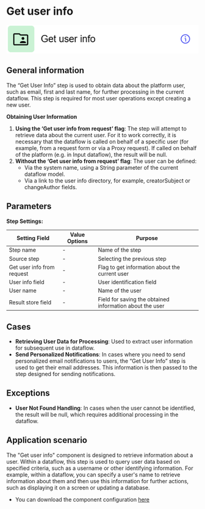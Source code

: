 # Get user info

![](../../assets/images/app-development/get-user-info.png)

## General information
The “Get User Info” step is used to obtain data about the platform user, such as email, first and last name, for further processing in the current dataflow. This step is required for most user operations except creating a new user.

**Obtaining User Information**
1. **Using the ‘Get user info from request’ flag**: The step will attempt to retrieve data about the current user. For it to work correctly, it is necessary that the dataflow is called on behalf of a specific user (for example, from a request form or via a Proxy request). If called on behalf of the platform (e.g. in Input dataflow), the result will be null.
2. **Without the ‘Get user info from request’ flag**: The user can be defined:
   - Via the system name, using a String parameter of the current dataflow model.
   - Via a link to the user info directory, for example, creatorSubject or changeAuthor fields.

## Parameters
**Step Settings:**

| Setting Field            | Value Options | Purpose |
|---------------------------|-------------------|------------|
| Step name                 | -                 | Name of the step |
| Source step               | -                 | Selecting the previous step |
| Get user info from request| -                 | Flag to get information about the current user |
| User info field           | -                 | User identification field |
| User name                 | -                 | Name of the user |
| Result store field        | -                 | Field for saving the obtained information about the user |

## Cases
- **Retrieving User Data for Processing**: Used to extract user information for subsequent use in dataflow.
- **Send Personalized Notifications**: In cases where you need to send personalized email notifications to users, the “Get User Info” step is used to get their email addresses. This information is then passed to the step designed for sending notifications.

## Exceptions
- **User Not Found Handling**: In cases when the user cannot be identified, the result will be null, which requires additional processing in the dataflow.

## Application scenario

The "Get user info" component is designed to retrieve information about a user. Within a dataflow, this step is used to query user data based on specified criteria, such as a username or other identifying information. For example, within a dataflow, you can specify a user's name to retrieve information about them and then use this information for further actions, such as displaying it on a screen or updating a database.

- You can download the component configuration [here](https://drive.google.com/file/d/16keZXK_MXlWLmcSA4a-nLvhx-GPP3RPy/view?usp=sharing)